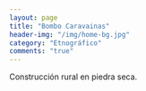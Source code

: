```yaml
---
layout: page
title: "Bombo Caravainas"
header-img: "/img/home-bg.jpg"
category: "Etnográfico"
comments: "true"
---
```



Construcción rural en piedra seca.





